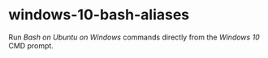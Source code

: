 # windows-10-bash-aliases
Run _Bash on Ubuntu on Windows_ commands directly from the _Windows 10_ CMD prompt.
